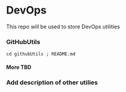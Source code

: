 
# DevOps

This repo will be used to store DevOps utilities 

### GitHubUtils

```
cd githubUtils ; README.md	
```
#### More TBD


### Add description of other utilies

```
```


